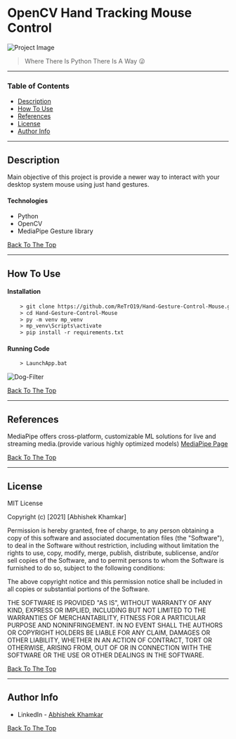 # OpenCV Hand Tracking Mouse Control

![Project Image](img/hand_tracking_3d_android_gpu.gif)

> Where There Is Python There Is A Way 😜

---

### Table of Contents
<!-- You're sections headers will be used to reference location of destination. -->

- [Description](#description)
- [How To Use](#how-to-use)
- [References](#references)
- [License](#license)
- [Author Info](#author-info)

---

## Description

Main objective of this project is provide a newer way to interact with your desktop system mouse using just hand gestures.

#### Technologies

- Python
- OpenCV
- MediaPipe Gesture library                   

[Back To The Top](#read-me-template)

---

## How To Use

#### Installation



```html
    > git clone https://github.com/ReTrO19/Hand-Gesture-Control-Mouse.git
    > cd Hand-Gesture-Control-Mouse
    > py -m venv mp_venv
    > mp_venv\Scripts\activate
    > pip install -r requirements.txt
```


#### Running Code



```html
    > LaunchApp.bat
```

![ Dog-Filter ](img/hand_tracking_demo.gif)

[Back To The Top](#read-me-template)

---

## References
MediaPipe offers cross-platform, customizable ML solutions for live and streaming media.(provide various highly optimized models) [MediaPipe Page](https://google.github.io/mediapipe/solutions/hands.html) 

[Back To The Top](#read-me-template)

---

## License

MIT License

Copyright (c) [2021] [Abhishek Khamkar]

Permission is hereby granted, free of charge, to any person obtaining a copy
of this software and associated documentation files (the "Software"), to deal
in the Software without restriction, including without limitation the rights
to use, copy, modify, merge, publish, distribute, sublicense, and/or sell
copies of the Software, and to permit persons to whom the Software is
furnished to do so, subject to the following conditions:

The above copyright notice and this permission notice shall be included in all
copies or substantial portions of the Software.

THE SOFTWARE IS PROVIDED "AS IS", WITHOUT WARRANTY OF ANY KIND, EXPRESS OR
IMPLIED, INCLUDING BUT NOT LIMITED TO THE WARRANTIES OF MERCHANTABILITY,
FITNESS FOR A PARTICULAR PURPOSE AND NONINFRINGEMENT. IN NO EVENT SHALL THE
AUTHORS OR COPYRIGHT HOLDERS BE LIABLE FOR ANY CLAIM, DAMAGES OR OTHER
LIABILITY, WHETHER IN AN ACTION OF CONTRACT, TORT OR OTHERWISE, ARISING FROM,
OUT OF OR IN CONNECTION WITH THE SOFTWARE OR THE USE OR OTHER DEALINGS IN THE
SOFTWARE.

[Back To The Top](#read-me-template)

---

## Author Info

- LinkedIn - [Abhishek Khamkar](https://www.linkedin.com/in/abhishek-khamkar-b30756185)


[Back To The Top](#read-me-template)
